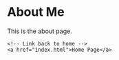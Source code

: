 <html lang="en">
<head>
    <meta charset="UTF-8">
    <meta name="viewport" content="width=device-width, initial-scale=1.0">
    <title>About</title>
</head>
<body>
    <h1>About Me</h1>
    <p>This is the about page.</p>
    
    <!-- Link back to home -->
    <a href="index.html">Home Page</a>
</body>
</html>
